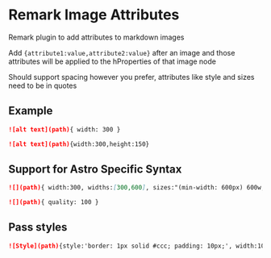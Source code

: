 # Remark Image Attributes

Remark plugin to add attributes to markdown images 

Add `{attribute1:value,attribute2:value}` after an image and those attributes will be applied to the hProperties of that image node

Should support spacing however you prefer, attributes like style and sizes need to be in quotes

## Example

```md
![alt text](path){ width: 300 }
```

```md
![alt text](path){width:300,height:150}
```

## Support for Astro Specific Syntax

```md
![](path){ width:300, widths:[300,600], sizes:"(min-width: 600px) 600w, 300w" }
```

```md
![](path){ quality: 100 }
```

## Pass styles 

```md
![Style](path){style:'border: 1px solid #ccc; padding: 10px;', width:100}
```